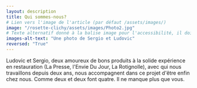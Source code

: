 ```yaml
---
layout: description
title: Qui sommes-nous?
# Lien vers l'image de l'article (par défaut /assets/images/)
image: "/rosette-clichy/assets/images/Photo2.jpg"
# Texte alternatif donné à la balise image pour l'accessibilité, il doit décrire l'image succintement.
images-alt-text: "Une photo de Sergio et Ludovic"
reversed: "True"
---
```

Ludovic et Sergio, deux amoureux de bons produits à la solide expérience en restauration (La Presse, l'Envie Du Jour, La Rotignolle), avec qui nous travaillons depuis deux ans, nous accompagnent dans ce projet d'être enfin chez nous. Comme deux et deux font quatre. Il ne manque plus que vous.